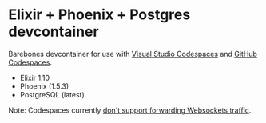 # Elixir + Phoenix + Postgres devcontainer

Barebones devcontainer for use with [Visual Studio Codespaces](http://online.visualstudio.com) and [GitHub Codespaces](https://github.com/features/codespaces/).

- Elixir 1.10
- Phoenix (1.5.3)
- PostgreSQL (latest)

Note: Codespaces currently [don't support forwarding Websockets traffic](https://github.com/MicrosoftDocs/vsonline/issues/19).
